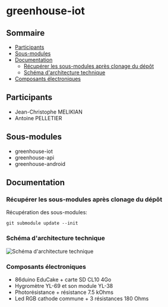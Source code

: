 # greenhouse-iot

## Sommaire

- [Participants](#participants)
- [Sous-modules](#sous-modules)
- [Documentation](#documentation)
  - [Récupérer les sous-modules après clonage du dépôt](#récupérer-les-sous-modules-après-clonage-du-dépôt)
  - [Schéma d'architecture technique](#schéma-darchitecture-technique)
- [Composants électroniques](#composants-électroniques)

## Participants

- Jean-Christophe MELIKIAN
- Antoine PELLETIER

## Sous-modules

- greenhouse-iot
- greenhouse-api
- greenhouse-android

## Documentation

### Récupérer les sous-modules après clonage du dépôt

Récupération des sous-modules:
```
git submodule update --init
```

### Schéma d'architecture technique
![Schéma d'architecture technique](doc/greenhouse-iot-architecture-technique.png)

### Composants électroniques

- 86duino EduCake + carte SD CL10 4Go
- Hygromètre YL-69 et son module YL-38
- Photorésistance + résistance 7.5 kOhms
- Led RGB cathode commune + 3 résistances 180 Ohms
